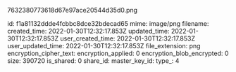 7632380773618d67e97ace20544d35d0.png

id: f1a81132ddde4fcbbc8dce32bdecad65
mime: image/png
filename: 
created_time: 2022-01-30T12:32:17.853Z
updated_time: 2022-01-30T12:32:17.853Z
user_created_time: 2022-01-30T12:32:17.853Z
user_updated_time: 2022-01-30T12:32:17.853Z
file_extension: png
encryption_cipher_text: 
encryption_applied: 0
encryption_blob_encrypted: 0
size: 390720
is_shared: 0
share_id: 
master_key_id: 
type_: 4
